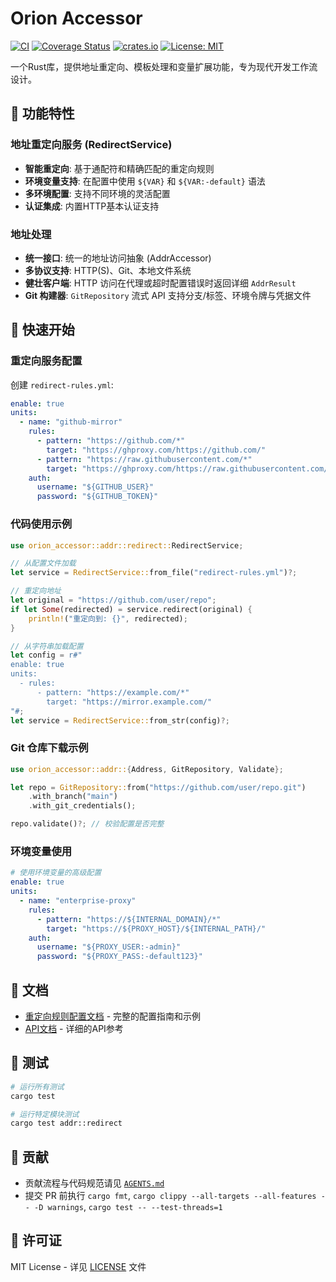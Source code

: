 # Orion Accessor

[![CI](https://github.com/galaxy-sec/orion-accessor/workflows/CI/badge.svg)](https://github.com/galaxy-sec/orion-accessor/actions)
[![Coverage Status](https://codecov.io/gh/galaxy-sec/orion-accessor/branch/main/graph/badge.svg)](https://codecov.io/gh/galaxy-sec/orion-accessor)
[![crates.io](https://img.shields.io/crates/v/orion-accessor.svg)](https://crates.io/crates/orion-accessor)
[![License: MIT](https://img.shields.io/badge/License-MIT-yellow.svg)](https://opensource.org/licenses/MIT)

一个Rust库，提供地址重定向、模板处理和变量扩展功能，专为现代开发工作流设计。

## 🚀 功能特性

### 地址重定向服务 (RedirectService)
- **智能重定向**: 基于通配符和精确匹配的重定向规则
- **环境变量支持**: 在配置中使用 `${VAR}` 和 `${VAR:-default}` 语法
- **多环境配置**: 支持不同环境的灵活配置
- **认证集成**: 内置HTTP基本认证支持

### 地址处理
- **统一接口**: 统一的地址访问抽象 (AddrAccessor)
- **多协议支持**: HTTP(S)、Git、本地文件系统
- **健壮客户端**: HTTP 访问在代理或超时配置错误时返回详细 `AddrResult`
- **Git 构建器**: `GitRepository` 流式 API 支持分支/标签、环境令牌与凭据文件


## 🚦 快速开始

### 重定向服务配置

创建 `redirect-rules.yml`:

```yaml
enable: true
units:
  - name: "github-mirror"
    rules:
      - pattern: "https://github.com/*"
        target: "https://ghproxy.com/https://github.com/"
      - pattern: "https://raw.githubusercontent.com/*"
        target: "https://ghproxy.com/https://raw.githubusercontent.com/"
    auth:
      username: "${GITHUB_USER}"
      password: "${GITHUB_TOKEN}"
```

### 代码使用示例

```rust
use orion_accessor::addr::redirect::RedirectService;

// 从配置文件加载
let service = RedirectService::from_file("redirect-rules.yml")?;

// 重定向地址
let original = "https://github.com/user/repo";
if let Some(redirected) = service.redirect(original) {
    println!("重定向到: {}", redirected);
}

// 从字符串加载配置
let config = r#"
enable: true
units:
  - rules:
      - pattern: "https://example.com/*"
        target: "https://mirror.example.com/"
"#;
let service = RedirectService::from_str(config)?;
```

### Git 仓库下载示例

```rust
use orion_accessor::addr::{Address, GitRepository, Validate};

let repo = GitRepository::from("https://github.com/user/repo.git")
    .with_branch("main")
    .with_git_credentials();

repo.validate()?; // 校验配置是否完整
```

### 环境变量使用

```yaml
# 使用环境变量的高级配置
enable: true
units:
  - name: "enterprise-proxy"
    rules:
      - pattern: "https://${INTERNAL_DOMAIN}/*"
        target: "https://${PROXY_HOST}/${INTERNAL_PATH}/"
    auth:
      username: "${PROXY_USER:-admin}"
      password: "${PROXY_PASS:-default123}"
```

## 📖 文档

- [重定向规则配置文档](docs/redirect-rules.md) - 完整的配置指南和示例
- [API文档](https://docs.rs/orion-accessor) - 详细的API参考

## 🧪 测试

```bash
# 运行所有测试
cargo test

# 运行特定模块测试
cargo test addr::redirect
```

## 🤝 贡献

- 贡献流程与代码规范请见 [`AGENTS.md`](AGENTS.md)
- 提交 PR 前执行 `cargo fmt`, `cargo clippy --all-targets --all-features -- -D warnings`, `cargo test -- --test-threads=1`


## 📄 许可证

MIT License - 详见 [LICENSE](LICENSE) 文件
